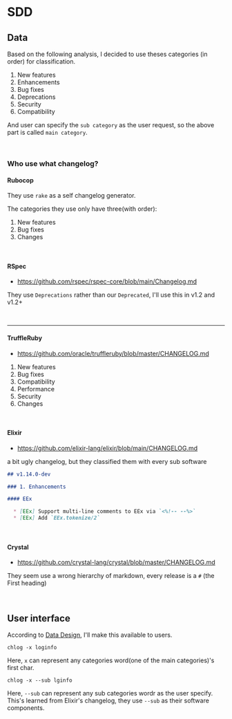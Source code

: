 # SDD


## Data

Based on the following analysis, I decided to use theses categories (in order) for classification.

1. New features
2. Enhancements
3. Bug fixes
4. Deprecations
5. Security
6. Compatibility

And user can specify the `sub category` as the user request, so the above part is called `main category`.

<br>

###  Who use what changelog?

#### Rubocop

They use `rake` as a self changelog generator.

The categories they use only have three(with order):
1. New features
2. Bug fixes
3. Changes

<br>

#### RSpec

- https://github.com/rspec/rspec-core/blob/main/Changelog.md

They use `Deprecations` rather than our `Deprecated`, I'll use this in v1.2 and v1.2+

<br>

<hr>

#### TruffleRuby

- https://github.com/oracle/truffleruby/blob/master/CHANGELOG.md

1. New features
2. Bug fixes
3. Compatibility
4. Performance
5. Security
6. Changes

<br>

#### Elixir

- https://github.com/elixir-lang/elixir/blob/main/CHANGELOG.md

a bit ugly changelog, but they classified them with every sub software

```markdown
## v1.14.0-dev

### 1. Enhancements

#### EEx

  * [EEx] Support multi-line comments to EEx via `<%!-- --%>`
  * [EEx] Add `EEx.tokenize/2`
```

<br>

#### Crystal

- https://github.com/crystal-lang/crystal/blob/master/CHANGELOG.md

They seem use a wrong hierarchy of markdown, every release is a `#` (the First heading)


<br>

## User interface

According to [Data Design](#Data), I'll make this available to users.

```shell
chlog -x loginfo
```
Here, `x` can represent any categories word(one of the main categories)'s first char. 

```shell
chlog -x --sub lginfo
```
Here, `--sub` can represent any sub categories wordr as the user specify. This's learned from Elixir's changelog, they use `--sub` as their software components. 
